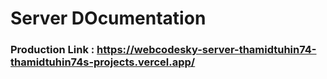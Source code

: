 # Server DOcumentation

### Production Link : https://webcodesky-server-thamidtuhin74-thamidtuhin74s-projects.vercel.app/